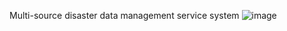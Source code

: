  Multi-source disaster data management service system
![image](https://user-images.githubusercontent.com/70495062/126792455-20da361f-21fd-450a-a9a2-1f2585ad2eae.png)

